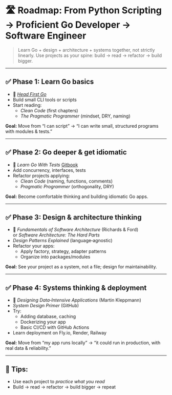 # 🛣️ Roadmap: From Python Scripting → Proficient Go Developer → Software Engineer

> Learn Go + design + architecture + systems together, not strictly linearly.
> Use projects as your spine: build → read → refactor → build bigger.

---

## ✅ Phase 1: Learn Go basics
- 📕 [*Head First Go*](https://github.com/baoozuma/Head-First-All-Series-PDF/blob/main/Head%20First%20Go.pdf)
- Build small CLI tools or scripts
- Start reading:
  - *Clean Code* (first chapters)
  - *The Pragmatic Programmer* (mindset, DRY, naming)

**Goal:** Move from “I can script” → “I can write small, structured programs with modules & tests.”

---

## ✅ Phase 2: Go deeper & get idiomatic
- 📘 *Learn Go With Tests* [Gitbook](https://quii.gitbook.io/learn-go-with-tests)
- Add concurrency, interfaces, tests
- Refactor projects applying:
  - *Clean Code* (naming, functions, comments)
  - *Pragmatic Programmer* (orthogonality, DRY)

**Goal:** Become comfortable thinking and building idiomatic Go apps.

---

## ✅ Phase 3: Design & architecture thinking
- 📙 *Fundamentals of Software Architecture* (Richards & Ford)  
  or *Software Architecture: The Hard Parts*
- *Design Patterns Explained* (language‑agnostic)
- Refactor your apps:
  - Apply factory, strategy, adapter patterns
  - Organize into packages/modules

**Goal:** See your project as a system, not a file; design for maintainability.

---

## ✅ Phase 4: Systems thinking & deployment
- 📗 *Designing Data‑Intensive Applications* (Martin Kleppmann)
- *System Design Primer* (GitHub)
- Try:
  - Adding database, caching
  - Dockerizing your app
  - Basic CI/CD with GitHub Actions
- Learn deployment on Fly.io, Render, Railway

**Goal:** Move from “my app runs locally” → “it could run in production, with real data & reliability.”

---

## 🧠 Tips:
- Use each project to *practice what you read*
- Build → read → refactor → build bigger → repeat
